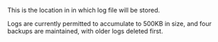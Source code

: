 This is the location in in which log file will be stored.

Logs are currently permitted to accumulate to 500KB in size, and four backups are maintained, with older logs deleted first.
